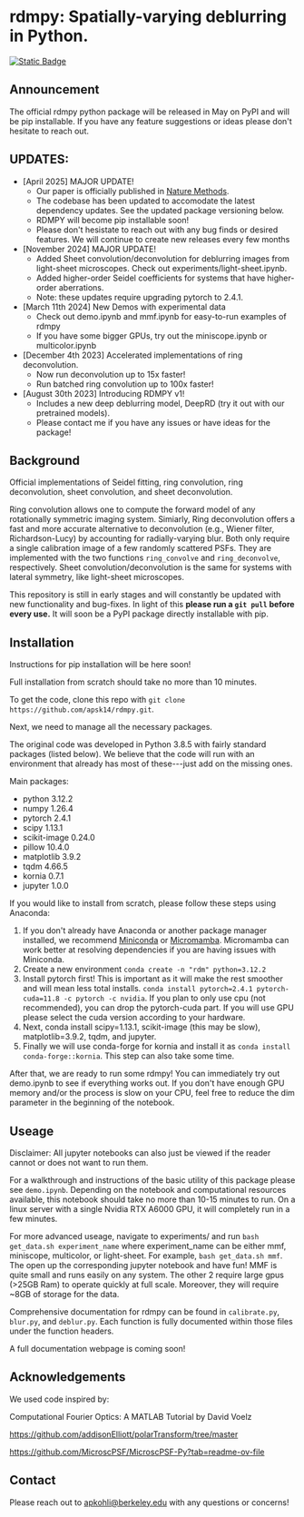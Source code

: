 # rdmpy: Spatially-varying deblurring in Python.

[![Static Badge](https://img.shields.io/badge/paper-Nature%20Methods-yellow)](https://www.nature.com/articles/s41592-025-02684-5)

## Announcement
The official rdmpy python package will be released in May on PyPI and will be pip installable. If you have any feature suggestions or ideas please don't hesitate to reach out.


## UPDATES:
* [April 2025] MAJOR UPDATE!
  * Our paper is officially published in [Nature Methods](https://www.nature.com/articles/s41592-025-02684-5).
  * The codebase has been updated to accomodate the latest dependency updates. See the updated package versioning below.
  * RDMPY will become pip installable soon!
  * Please don't hesistate to reach out with any bug finds or desired features. We will continue to create new releases every few months
* [November 2024] MAJOR UPDATE!
  * Added Sheet convolution/deconvolution for deblurring images from light-sheet microscopes. Check out experiments/light-sheet.ipynb.
  * Added higher-order Seidel coefficients for systems that have higher-order aberrations.
  * Note: these updates require upgrading pytorch to 2.4.1.
* [March 11th 2024] New Demos with experimental data
  * Check out demo.ipynb and mmf.ipynb for easy-to-run examples of rdmpy
  * If you have some bigger GPUs, try out the miniscope.ipynb or multicolor.ipynb
* [December 4th 2023] Accelerated implementations of ring deconvolution.
  * Now run deconvolution up to 15x faster!
  * Run batched ring convolution up to 100x faster!
* [August 30th 2023] Introducing RDMPY v1!
  * Includes a new deep deblurring model, DeepRD (try it out with our pretrained models).
  * Please contact me if you have any issues or have ideas for the package!


## Background
Official implementations of Seidel fitting, ring convolution, ring deconvolution, sheet convolution, and sheet deconvolution. 

Ring convolution allows one to compute the forward model of any rotationally symmetric imaging system. Simiarly, Ring deconvolution offers a fast and more accurate alternative to deconvolution (e.g., Wiener filter, Richardson-Lucy) by accounting for radially-varying blur. Both only require a single calibration image of a few randomly scattered PSFs. They are implemented with the two functions ```ring_convolve``` and ```ring_deconvolve```, respectively. Sheet convolution/deconvolution is the same for systems with lateral symmetry, like light-sheet microscopes.

This repository is still in early stages and will constantly be updated with new functionality and bug-fixes. In light of this **please run a ```git pull``` before every use.** It will soon be a PyPI package directly installable with pip.


## Installation

Instructions for pip installation will be here soon!

Full installation from scratch should take no more than 10 minutes.

To get the code, clone this repo with ```git clone https://github.com/apsk14/rdmpy.git```.

Next, we need to manage all the necessary packages.

The original code was developed in Python 3.8.5 with fairly standard packages (listed below). We believe that the code will run with an environment that already has most of these---just add on the missing ones. 

Main packages:
* python 3.12.2
* numpy 1.26.4
* pytorch 2.4.1
* scipy 1.13.1
* scikit-image 0.24.0
* pillow 10.4.0
* matplotlib 3.9.2
* tqdm 4.66.5
* kornia 0.7.1
* jupyter 1.0.0

If you would like to install from scratch, please follow these steps using Anaconda:
1) If you don't already have Anaconda or another package manager installed, we recommend [Miniconda](https://docs.anaconda.com/free/miniconda/miniconda-install/) or [Micromamba](https://mamba.readthedocs.io/en/latest/user_guide/micromamba.html). Micromamba can work better at resolving dependencies if you are having issues with Miniconda.
2) Create a new environment ```conda create -n "rdm" python=3.12.2```
3) Install pytorch first! This is important as it will make the rest smoother and will mean less total installs. ```conda install pytorch=2.4.1 pytorch-cuda=11.8 -c pytorch -c nvidia```. If you plan to only use cpu (not recommended), you can drop the pytorch-cuda part. If you will use GPU please select the cuda version according to your hardware.
4) Next, conda install scipy=1.13.1, scikit-image (this may be slow), matplotlib=3.9.2, tqdm, and jupyter.
5) Finally we will use conda-forge for kornia and install it as ```conda install conda-forge::kornia```. This step can also take some time.

After that, we are ready to run some rdmpy! You can immediately try out demo.ipynb to see if everything works out. If you don't have enough GPU memory and/or the process is slow on your CPU, feel free to reduce the dim parameter in the beginning of the notebook.

## Useage

Disclaimer: All jupyter notebooks can also just be viewed if the reader cannot or does not want to run them. 

For a walkthrough and instructions of the basic utility of this package please see ```demo.ipynb```. Depending on the notebook and computational resources available, this notebook should take no more than 10-15 minutes to run. On a linux server with a single Nvidia RTX A6000 GPU, it will completely run in a few minutes. 

For more advanced useage, navigate to experiments/ and run ```bash get_data.sh experiment_name``` where experiment_name can be either mmf, miniscope, multicolor, or light-sheet. For example, ```bash get_data.sh mmf```. The open up the corresponding jupyter notebook and have fun! MMF is quite small and runs easily on any system. The other 2 require large gpus (>25GB Ram) to operate quickly at full scale. Moreover, they will require ~8GB of storage for the data. 

Comprehensive documentation for rdmpy can be found in ```calibrate.py```, ```blur.py```, and ```deblur.py```. Each function is fully documented within those files under the function headers. 

A full documentation webpage is coming soon!

## Acknowledgements

We used code inspired by: 

Computational Fourier Optics: A MATLAB Tutorial by David Voelz

https://github.com/addisonElliott/polarTransform/tree/master

https://github.com/MicroscPSF/MicroscPSF-Py?tab=readme-ov-file


## Contact
Please reach out to apkohli@berkeley.edu with any questions or concerns!

